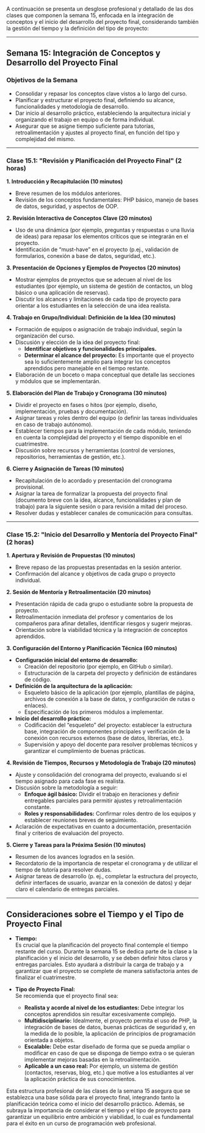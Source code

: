 A continuación se presenta un desglose profesional y detallado de las dos clases que componen la semana 15, enfocada en la integración de conceptos y el inicio del desarrollo del proyecto final, considerando también la gestión del tiempo y la definición del tipo de proyecto:

---

## **Semana 15: Integración de Conceptos y Desarrollo del Proyecto Final**

### **Objetivos de la Semana**
- Consolidar y repasar los conceptos clave vistos a lo largo del curso.
- Planificar y estructurar el proyecto final, definiendo su alcance, funcionalidades y metodología de desarrollo.
- Dar inicio al desarrollo práctico, estableciendo la arquitectura inicial y organizando el trabajo en equipo o de forma individual.
- Asegurar que se asigne tiempo suficiente para tutorías, retroalimentación y ajustes al proyecto final, en función del tipo y complejidad del mismo.

---

### **Clase 15.1: "Revisión y Planificación del Proyecto Final" (2 horas)**

**1. Introducción y Recapitulación (10 minutos)**
- Breve resumen de los módulos anteriores.
- Revisión de los conceptos fundamentales: PHP básico, manejo de bases de datos, seguridad, y aspectos de OOP.

**2. Revisión Interactiva de Conceptos Clave (20 minutos)**
- Uso de una dinámica (por ejemplo, preguntas y respuestas o una lluvia de ideas) para repasar los elementos críticos que se integrarán en el proyecto.
- Identificación de “must-have” en el proyecto (p.ej., validación de formularios, conexión a base de datos, seguridad, etc.).

**3. Presentación de Opciones y Ejemplos de Proyectos (20 minutos)**
- Mostrar ejemplos de proyectos que se adecuen al nivel de los estudiantes (por ejemplo, un sistema de gestión de contactos, un blog básico o una aplicación de reservas).
- Discutir los alcances y limitaciones de cada tipo de proyecto para orientar a los estudiantes en la selección de una idea realista.

**4. Trabajo en Grupo/Individual: Definición de la Idea (30 minutos)**
- Formación de equipos o asignación de trabajo individual, según la organización del curso.
- Discusión y elección de la idea del proyecto final:
  - **Identificar objetivos y funcionalidades principales.**
  - **Determinar el alcance del proyecto:** Es importante que el proyecto sea lo suficientemente amplio para integrar los conceptos aprendidos pero manejable en el tiempo restante.
- Elaboración de un boceto o mapa conceptual que detalle las secciones y módulos que se implementarán.

**5. Elaboración del Plan de Trabajo y Cronograma (30 minutos)**
- Dividir el proyecto en fases o hitos (por ejemplo, diseño, implementación, pruebas y documentación).
- Asignar tareas y roles dentro del equipo (o definir las tareas individuales en caso de trabajo autónomo).
- Establecer tiempos para la implementación de cada módulo, teniendo en cuenta la complejidad del proyecto y el tiempo disponible en el cuatrimestre.
- Discusión sobre recursos y herramientas (control de versiones, repositorios, herramientas de gestión, etc.).

**6. Cierre y Asignación de Tareas (10 minutos)**
- Recapitulación de lo acordado y presentación del cronograma provisional.
- Asignar la tarea de formalizar la propuesta del proyecto final (documento breve con la idea, alcance, funcionalidades y plan de trabajo) para la siguiente sesión o para revisión a mitad del proceso.
- Resolver dudas y establecer canales de comunicación para consultas.

---

### **Clase 15.2: "Inicio del Desarrollo y Mentoría del Proyecto Final" (2 horas)**

**1. Apertura y Revisión de Propuestas (10 minutos)**
- Breve repaso de las propuestas presentadas en la sesión anterior.
- Confirmación del alcance y objetivos de cada grupo o proyecto individual.

**2. Sesión de Mentoría y Retroalimentación (20 minutos)**
- Presentación rápida de cada grupo o estudiante sobre la propuesta de proyecto.
- Retroalimentación inmediata del profesor y comentarios de los compañeros para afinar detalles, identificar riesgos y sugerir mejoras.
- Orientación sobre la viabilidad técnica y la integración de conceptos aprendidos.

**3. Configuración del Entorno y Planificación Técnica (60 minutos)**
- **Configuración inicial del entorno de desarrollo:**
  - Creación del repositorio (por ejemplo, en GitHub o similar).
  - Estructuración de la carpeta del proyecto y definición de estándares de código.
- **Definición de la arquitectura de la aplicación:**
  - Esqueleto básico de la aplicación (por ejemplo, plantillas de página, archivos de conexión a la base de datos, y configuración de rutas o enlaces).
  - Especificación de los primeros módulos a implementar.
- **Inicio del desarrollo práctico:**
  - Codificación del “esqueleto” del proyecto: establecer la estructura base, integración de componentes principales y verificación de la conexión con recursos externos (base de datos, librerías, etc.).
  - Supervisión y apoyo del docente para resolver problemas técnicos y garantizar el cumplimiento de buenas prácticas.

**4. Revisión de Tiempos, Recursos y Metodología de Trabajo (20 minutos)**
- Ajuste y consolidación del cronograma del proyecto, evaluando si el tiempo asignado para cada fase es realista.
- Discusión sobre la metodología a seguir:
  - **Enfoque ágil básico:** Dividir el trabajo en iteraciones y definir entregables parciales para permitir ajustes y retroalimentación constante.
  - **Roles y responsabilidades:** Confirmar roles dentro de los equipos y establecer reuniones breves de seguimiento.
- Aclaración de expectativas en cuanto a documentación, presentación final y criterios de evaluación del proyecto.

**5. Cierre y Tareas para la Próxima Sesión (10 minutos)**
- Resumen de los avances logrados en la sesión.
- Recordatorio de la importancia de respetar el cronograma y de utilizar el tiempo de tutoría para resolver dudas.
- Asignar tareas de desarrollo (p. ej., completar la estructura del proyecto, definir interfaces de usuario, avanzar en la conexión de datos) y dejar claro el calendario de entregas parciales.

---

## **Consideraciones sobre el Tiempo y el Tipo de Proyecto Final**

- **Tiempo:**  
  Es crucial que la planificación del proyecto final contemple el tiempo restante del curso. Durante la semana 15 se dedica parte de la clase a la planificación y el inicio del desarrollo, y se deben definir hitos claros y entregas parciales. Esto ayudará a distribuir la carga de trabajo y a garantizar que el proyecto se complete de manera satisfactoria antes de finalizar el cuatrimestre.

- **Tipo de Proyecto Final:**  
  Se recomienda que el proyecto final sea:
  - **Realista y acorde al nivel de los estudiantes:** Debe integrar los conceptos aprendidos sin resultar excesivamente complejo.
  - **Multidisciplinario:** Idealmente, el proyecto permita el uso de PHP, la integración de bases de datos, buenas prácticas de seguridad y, en la medida de lo posible, la aplicación de principios de programación orientada a objetos.
  - **Escalable:** Debe estar diseñado de forma que se pueda ampliar o modificar en caso de que se disponga de tiempo extra o se quieran implementar mejoras basadas en la retroalimentación.
  - **Aplicable a un caso real:** Por ejemplo, un sistema de gestión (contactos, reservas, blog, etc.) que motive a los estudiantes al ver la aplicación práctica de sus conocimientos.

Esta estructura profesional de las clases de la semana 15 asegura que se establezca una base sólida para el proyecto final, integrando tanto la planificación teórica como el inicio del desarrollo práctico. Además, se subraya la importancia de considerar el tiempo y el tipo de proyecto para garantizar un equilibrio entre ambición y viabilidad, lo cual es fundamental para el éxito en un curso de programación web profesional.